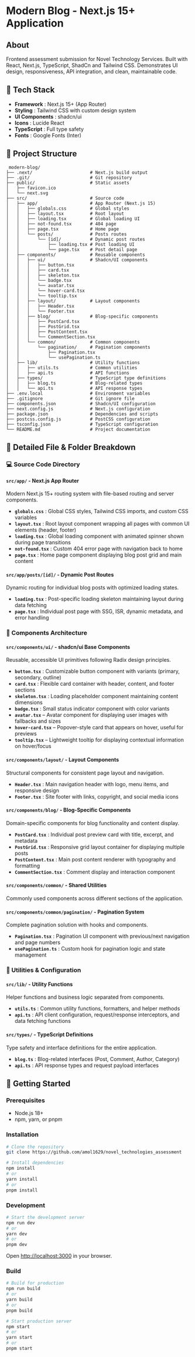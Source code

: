# Modern Blog - Next.js 15+ Application

## About

Frontend assessment submission for Novel Technology Services. Built with React, Next.js, TypeScript, ShadCn and Tailwind CSS. Demonstrates UI design, responsiveness, API integration, and clean, maintainable code.

## 🚀 Tech Stack

* **Framework** : Next.js 15+ (App Router)
* **Styling** : Tailwind CSS with custom design system
* **UI Components** : shadcn/ui
* **Icons** : Lucide React
* **TypeScript** : Full type safety
* **Fonts** : Google Fonts (Inter)

## 📁 Project Structure

```
 modern-blog/
├── .next/                      # Next.js build output
├── .git/                       # Git repository
├── public/                     # Static assets
│   ├── favicon.ico
│   └── next.svg
├── src/                        # Source code
│   ├── app/                    # App Router (Next.js 15)
│   │   ├── globals.css         # Global styles
│   │   ├── layout.tsx          # Root layout
│   │   ├── loading.tsx         # Global loading UI
│   │   ├── not-found.tsx       # 404 page
│   │   ├── page.tsx            # Home page
│   │   └── posts/              # Posts routes
│   │       └── [id]/           # Dynamic post routes
│   │           ├── loading.tsx # Post loading UI
│   │           └── page.tsx    # Post detail page
│   ├── components/             # Reusable components
│   │   ├── ui/                 # Shadcn/UI components
│   │   │   ├── button.tsx
│   │   │   ├── card.tsx
│   │   │   ├── skeleton.tsx
│   │   │   └── badge.tsx
│   │   │   └── avatar.tsx
│   │   │   └── hover-card.tsx
│   │   │   └── tooltip.tsx
│   │   ├── layout/             # Layout components
│   │   │   ├── Header.tsx
│   │   │   └── Footer.tsx
│   │   ├── blog/               # Blog-specific components
│   │   │   ├── PostCard.tsx
│   │   │   ├── PostGrid.tsx
│   │   │   ├── PostContent.tsx
│   │   │   └── CommentSection.tsx
│   │   └── common/             # Common components
│   │       └── pagination/     # Pagination components
│   │           ├── Pagination.tsx
│   │           └── usePagination.ts
│   ├── lib/                    # Utility functions
│   │   ├── utils.ts            # Common utilities
│   │   ├── api.ts              # API functions
│   ├── types/                  # TypeScript type definitions
│   │   ├── blog.ts             # Blog-related types
│   │   └── api.ts              # API response types
├── .env.local                  # Environment variables
├── .gitignore                  # Git ignore file
├── components.json             # Shadcn/UI configuration
├── next.config.js              # Next.js configuration
├── package.json                # Dependencies and scripts
├── postcss.config.js           # PostCSS configuration
├── tsconfig.json               # TypeScript configuration
└── README.md                   # Project documentation
```

## 📄 Detailed File & Folder Breakdown

### 💻 Source Code Directory

#### `src/app/` - Next.js App Router

Modern Next.js 15+ routing system with file-based routing and server components.

* **`globals.css`** : Global CSS styles, Tailwind CSS imports, and custom CSS variables
* **`layout.tsx`** : Root layout component wrapping all pages with common UI elements (header, footer)
* **`loading.tsx`** : Global loading component with animated spinner shown during page transitions
* **`not-found.tsx`** : Custom 404 error page with navigation back to home
* **`page.tsx`** : Home page component displaying blog post grid and main content

#### `src/app/posts/[id]/` - Dynamic Post Routes

Dynamic routing for individual blog posts with optimized loading states.

* **`loading.tsx`** : Post-specific loading skeleton maintaining layout during data fetching
* **`page.tsx`** : Individual post page with SSG, ISR, dynamic metadata, and error handling

### 🧩 Components Architecture

#### `src/components/ui/` - shadcn/ui Base Components

Reusable, accessible UI primitives following Radix design principles.

* **`button.tsx`** : Customizable button component with variants (primary, secondary, outline)
* **`card.tsx`** : Flexible card container with header, content, and footer sections
* **`skeleton.tsx`** : Loading placeholder component maintaining content dimensions
* **`badge.tsx`** : Small status indicator component with color variants
* **`avatar.tsx`** – Avatar component for displaying user images with fallbacks and sizes
* **`hover-card.tsx`** – Popover-style card that appears on hover, useful for previews
* **`tooltip.tsx`** – Lightweight tooltip for displaying contextual information on hover/focus

#### `src/components/layout/` - Layout Components

Structural components for consistent page layout and navigation.

* **`Header.tsx`** : Main navigation header with logo, menu items, and responsive design
* **`Footer.tsx`** : Site footer with links, copyright, and social media icons

#### `src/components/blog/` - Blog-Specific Components

Domain-specific components for blog functionality and content display.

* **`PostCard.tsx`** : Individual post preview card with title, excerpt, and metadata
* **`PostGrid.tsx`** : Responsive grid layout container for displaying multiple posts
* **`PostContent.tsx`** : Main post content renderer with typography and formatting
* **`CommentSection.tsx`** : Comment display and interaction component

#### `src/components/common/` - Shared Utilities

Commonly used components across different sections of the application.

#### `src/components/common/pagination/` - Pagination System

Complete pagination solution with hooks and components.

* **`Pagination.tsx`** : Pagination UI component with previous/next navigation and page numbers
* **`usePagination.ts`** : Custom hook for pagination logic and state management

### 🔧 Utilities & Configuration

#### `src/lib/` - Utility Functions

Helper functions and business logic separated from components.

* **`utils.ts`** : Common utility functions, formatters, and helper methods
* **`api.ts`** : API client configuration, request/response interceptors, and data fetching functions

#### `src/types/` - TypeScript Definitions

Type safety and interface definitions for the entire application.

* **`blog.ts`** : Blog-related interfaces (Post, Comment, Author, Category)
* **`api.ts`** : API response types and request payload interfaces

## 🚦 Getting Started

### Prerequisites

* Node.js 18+
* npm, yarn, or pnpm

### Installation

```bash
# Clone the repository
git clone https://github.com/amol1629/novel_technologies_assessment

# Install dependencies
npm install
# or
yarn install
# or
pnpm install
```

### Development

```bash
# Start the development server
npm run dev
# or
yarn dev
# or
pnpm dev
```

Open [http://localhost:3000](http://localhost:3000/) in your browser.

### Build

```bash
# Build for production
npm run build
# or
yarn build
# or
pnpm build

# Start production server
npm start
# or
yarn start
# or
pnpm start
```

